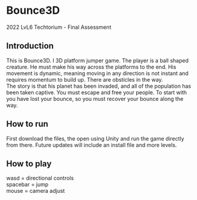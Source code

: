 # Bounce3D
2022 LvL6 Techtorium - Final Assessment

## Introduction
This is Bounce3D. I 3D platform jumper game. The player is a ball shaped creature. He must make his way across the platforms to the end. His movement is dynamic, meaning moving in any direction is not instant and requires momentum to build up. There are obsticles in the way.<br>
The story is that his planet has been invaded, and all of the population has been taken captive. You must escape and free your people. To start with you have lost your bounce, so you must recover your bounce along the way.

## How to run
First download the files, the open using Unity and run the game directly from there. Future updates will include an install file and more levels.

## How to play
wasd = directional controls<br>
spacebar = jump<br>
mouse = camera adjust
